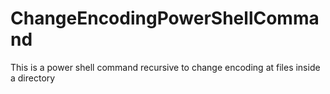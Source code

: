 # ChangeEncodingPowerShellCommand
This is a power shell command recursive to change encoding at files inside a directory
